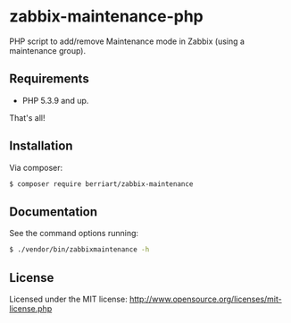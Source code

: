 # zabbix-maintenance-php

PHP script to add/remove Maintenance mode in Zabbix (using a maintenance group).


## Requirements

* PHP 5.3.9 and up.

That's all!

## Installation

Via composer:

``` sh
$ composer require berriart/zabbix-maintenance
```


## Documentation

See the command options running:

``` sh
$ ./vendor/bin/zabbixmaintenance -h
```

## License

Licensed under the MIT license: http://www.opensource.org/licenses/mit-license.php

